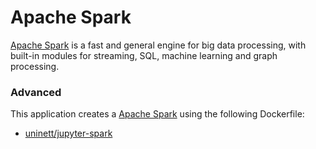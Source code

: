# Apache Spark

[Apache Spark](https://spark.apache.org/) is a fast and general engine for big data processing, with built-in modules for streaming, SQL, machine learning and graph processing.

### Advanced
This application creates a [Apache Spark](https://github.com/UNINETT/helm-charts/tree/master/spark) using the following Dockerfile:
  - [uninett/jupyter-spark](https://github.com/UNINETT/helm-charts-dockerfiles/tree/b86e87e/jupyter-spark/Dockerfile)
